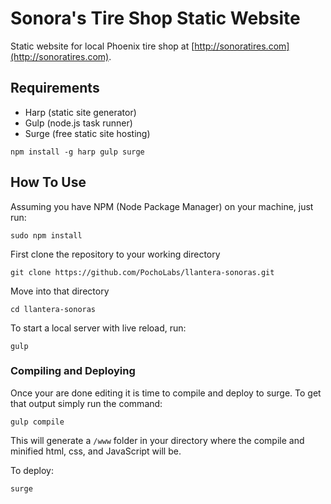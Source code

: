 # Sonora's Tire Shop Static Website
Static website for local Phoenix tire shop at [http://sonoratires.com](http://sonoratires.com).

## Requirements

- Harp (static site generator)
- Gulp (node.js task runner)
- Surge (free static site hosting)

```
npm install -g harp gulp surge
```


## How To Use

Assuming you have NPM (Node Package Manager) on your machine, just run:
```
sudo npm install
```

First clone the repository to your working directory
```
git clone https://github.com/PochoLabs/llantera-sonoras.git
```
Move into that directory
```
cd llantera-sonoras
```
To start a local server with live reload, run:
```
gulp
```

### Compiling and Deploying

Once your are done editing it is time to compile and deploy to surge. To get that output simply run the command:
```
gulp compile
```
This will generate a `/www` folder in your directory where the compile and minified html, css, and JavaScript will be.

To deploy:
```
surge
```
